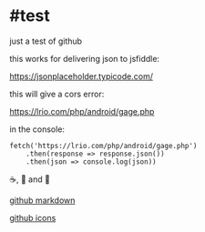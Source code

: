 #test
====

just a test of github

this works for delivering json to jsfiddle:

https://jsonplaceholder.typicode.com/

this will give a cors error:

https://lrio.com/php/android/gage.php
  
in the console:
  
    fetch('https://lrio.com/php/android/gage.php')
        .then(response => response.json())
        .then(json => console.log(json))

:coffee:, :beer: and :dancer:

[github markdown](https://guides.github.com/features/mastering-markdown/)

[github icons](https://awes0mem4n.github.io/emojis-github.html)
